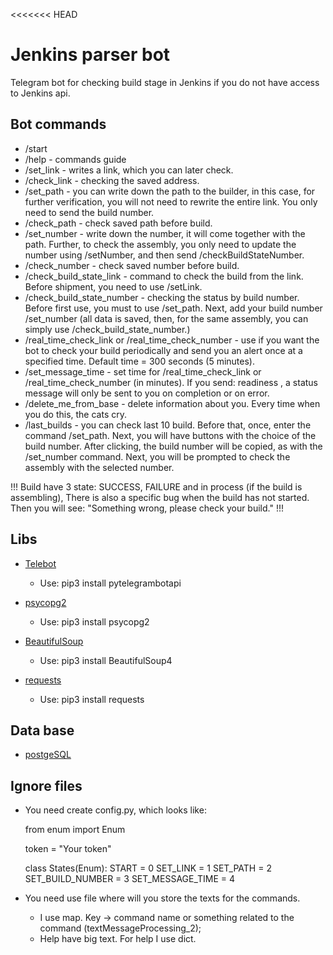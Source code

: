 <<<<<<< HEAD
# Jenkins parser bot

Telegram bot for checking build stage in Jenkins if you do not have access to Jenkins api.

## Bot commands

* /start 
* /help - commands guide
* /set_link - writes a link, which you can later check.
* /check_link - checking the saved address.
* /set_path - you can write down the path to the builder, in this case, for further verification, you will not need to rewrite the entire link. You only need to send the build number. 
* /check_path - check saved path before build.
* /set_number - write down the number, it will come together with the path. Further, to check the assembly, you only need to update the number using /setNumber, and then send /checkBuildStateNumber. 
* /check_number - check saved number before build.
* /check_build_state_link - command to check the build from the link. Before shipment, you need to use /setLink.
* /check_build_state_number - checking the status by build number. Before first use, you must to use /set_path. Next, add your build number /set_number (all data is saved, then, for the same assembly, you can simply use /check_build_state_number.)
* /real_time_check_link or /real_time_check_number - use if you want the bot to check your build periodically and send you an alert once at a specified time. Default time = 300 seconds (5 minutes).
* /set_message_time - set time for /real_time_check_link or /real_time_check_number (in minutes). If you send: readiness , a status message will only be sent to you on completion or on error.
* /delete_me_from_base - delete information about you. Every time when you do this, the cats cry.
* /last_builds - you can check last 10 build. Before that, once, enter the command /set_path. Next, you will have buttons with the choice of the build number. After clicking, the build number will be copied, as with the /set_number command. Next, you will be prompted to check the assembly with the selected number.

!!! 
    Build have 3 state: SUCCESS, FAILURE and in process (if the build is assembling),
    There is also a specific bug when the build has not started. Then you will see: "Something wrong, please check your build."
!!!

## Libs

* [Telebot](https://github.com/eternnoir/pyTelegramBotAPI)
    * Use: pip3 install pytelegrambotapi

* [psycopg2](https://github.com/psycopg/psycopg2)
    * Use: pip3 install psycopg2

* [BeautifulSoup](https://github.com/wention/BeautifulSoup4)
    * Use: pip3 install BeautifulSoup4

* [requests](https://requests.readthedocs.io/en/master/)
    * Use: pip3 install requests

## Data base

* [postgeSQL](https://www.postgresql.org/download/)

## Ignore files

* You need create config.py, which looks like:

    from enum import Enum

    token = "Your token"

    class States(Enum):
        START            = 0
        SET_LINK         = 1
        SET_PATH         = 2
        SET_BUILD_NUMBER = 3
        SET_MESSAGE_TIME = 4

* You need use file where will you store the texts for the commands.
    * I use map. Key -> command name or something related to the command (textMessageProcessing_2);
    * Help have big text. For help I use dict.
